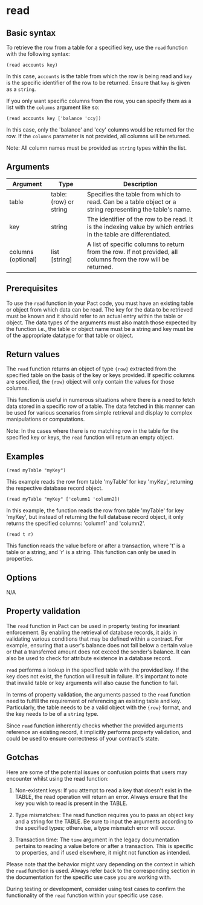 # read

## Basic syntax

To retrieve the row from a table for a specified key, use the `read` function with the following syntax:

```pact
(read accounts key)
```

In this case, `accounts` is the table from which the row is being read and `key` is the specific identifier of the row to be returned. Ensure that `key` is given as a `string`.

If you only want specific columns from the row, you can specify them as a list with the `columns` argument like so:

```pact
(read accounts key ['balance 'ccy])
```

In this case, only the 'balance' and 'ccy' columns would be returned for the row. If the `columns` parameter is not provided, all columns will be returned. 

Note: All column names must be provided as `string` types within the list.

## Arguments

| Argument | Type | Description |
| --- | --- | --- |
| table | table:{row} or string | Specifies the table from which to read. Can be a table object or a string representing the table's name. |
| key | string | The identifier of the row to be read. It is the indexing value by which entries in the table are differentiated. |
| columns (optional) | list [string] | A list of specific columns to return from the row. If not provided, all columns from the row will be returned. |


## Prerequisites

To use the `read` function in your Pact code, you must have an existing table or object from which data can be read. The key for the data to be retrieved must be known and it should refer to an actual entry within the table or object. The data types of the arguments must also match those expected by the function i.e., the table or object name must be a string and key must be of the appropriate datatype for that table or object.

## Return values

The `read` function returns an object of type `{row}` extracted from the specified table on the basis of the key or keys provided. If specific columns are specified, the `{row}` object will only contain the values for those columns.

This function is useful in numerous situations where there is a need to fetch data stored in a specific row of a table. The data fetched in this manner can be used for various scenarios from simple retrieval and display to complex manipulations or computations.

Note: In the cases where there is no matching row in the table for the specified key or keys, the `read` function will return an empty object.

## Examples

```pact
(read myTable "myKey")
```
This example reads the row from table 'myTable' for key 'myKey', returning the respective database record object.

```pact
(read myTable "myKey" ['column1 'column2])
```
In this example, the function reads the row from table 'myTable' for key 'myKey', but instead of returning the full database record object, it only returns the specified columns: 'column1' and 'column2'.

```pact
(read t r)
```
This function reads the value before or after a transaction, where 't' is a table or a string, and 'r' is a string. This function can only be used in properties.

## Options

N/A

## Property validation

The `read` function in Pact can be used in property testing for invariant enforcement. By enabling the retrieval of database records, it aids in validating various conditions that may be defined within a contract. For example, ensuring that a user's balance does not fall below a certain value or that a transferred amount does not exceed the sender's balance. It can also be used to check for attribute existence in a database record.

`read` performs a lookup in the specified table with the provided key. If the key does not exist, the function will result in failure. It's important to note that invalid table or key arguments will also cause the function to fail.

In terms of property validation, the arguments passed to the `read` function need to fulfill the requirement of referencing an existing table and key. Particularly, the table needs to be a valid object with the `{row}` format, and the key needs to be of a `string` type.

Since `read` function inherently checks whether the provided arguments reference an existing record, it implicitly performs property validation, and could be used to ensure correctness of your contract's state.

## Gotchas

Here are some of the potential issues or confusion points that users may encounter whilst using the read function:

1. Non-existent keys: If you attempt to read a key that doesn't exist in the TABLE, the read operation will return an error. Always ensure that the key you wish to read is present in the TABLE.

2. Type mismatches: The read function requires you to pass an object key and a string for the TABLE. Be sure to input the arguments according to the specified types; otherwise, a type mismatch error will occur.

3. Transaction time: The `time` argument in the legacy documentation pertains to reading a value before or after a transaction. This is specific to properties, and if used elsewhere, it might not function as intended.

Please note that the behavior might vary depending on the context in which the `read` function is used. Always refer back to the corresponding section in the documentation for the specific use case you are working with. 

During testing or development, consider using test cases to confirm the functionality of the `read` function within your specific use case.

